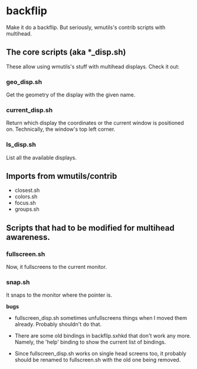 # backflip
Make it do a backflip. But seriously, wmutils's contrib scripts with multihead.

## The core scripts (aka *_disp.sh)

These allow using wmutils's stuff with multihead displays. Check it out:

### geo_disp.sh
Get the geometry of the display with the given name.

### current_disp.sh
Return which display the coordinates or the current window is positioned on. Technically, the window's top left corner.

### ls_disp.sh 
List all the available displays.

## Imports from wmutils/contrib
* closest.sh
* colors.sh
* focus.sh
* groups.sh

## Scripts that had to be modified for multihead awareness.

### fullscreen.sh
Now, it fullscreens to the current monitor. 

### snap.sh
It snaps to the monitor where the pointer is. 


**bugs**

- fullscreen_disp.sh sometimes unfullscreens things when I moved them already. Probably shouldn't do that. 

- There are some old bindings in backflip.sxhkd that don't work any more. Namely, the 'help' binding to show the current list of bindings. 

- Since fullscreen_disp.sh works on single head screens too, it probably should be renamed to fullscreen.sh with the old one being removed.




